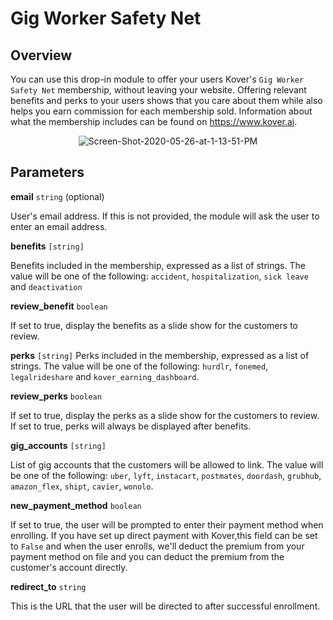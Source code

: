 # Gig Worker Safety Net

## Overview
You can use this drop-in module to offer your users Kover's `Gig Worker Safety Net` membership, without leaving your website. Offering relevant benefits and perks to your users shows that you care about them while also helps you earn commission for each membership sold. Information about what the membership includes can be found on https://www.kover.ai.

<center>
<img src="https://i.ibb.co/F8sBdwb/Screen-Shot-2020-05-26-at-1-13-51-PM.png" alt="Screen-Shot-2020-05-26-at-1-13-51-PM" border="0"/>
</center>

## Parameters

**email** `string` (optional)

User's email address. If this is not provided, the module will ask the user to enter an email address.

**benefits** `[string]`

Benefits included in the membership, expressed as a list of strings. The value will be one of the following: `accident`, `hospitalization`, `sick leave` and `deactivation`

**review_benefit** `boolean`

If set to true, display the benefits as a slide show for the customers to review.

**perks** `[string]`
Perks included in the membership, expressed as a list of strings. The value will be one of the following: `hurdlr`, `fonemed`, `legalrideshare` and `kover_earning_dashboard`.

**review_perks** `boolean`

If set to true, display the perks as a slide show for the customers to review. If set to true, perks will always be displayed after benefits.

**gig_accounts** `[string]`

List of gig accounts that the customers will be allowed to link. The value will be one of the following: `uber`, `lyft`, `instacart`, `postmates`, `doordash`, `grubhub`, `amazon_flex`, `shipt`, `cavier`, `wonolo`.

**new_payment_method** `boolean`

If set to true, the user will be prompted to enter their payment method when enrolling. If you have set up direct payment with Kover,this field can be set to `False` and when the user enrolls, we'll deduct the premium from your payment method on file and you can deduct the premium from the customer's account directly.

**redirect_to** `string`

This is the URL that the user will be directed to after successful enrollment.
